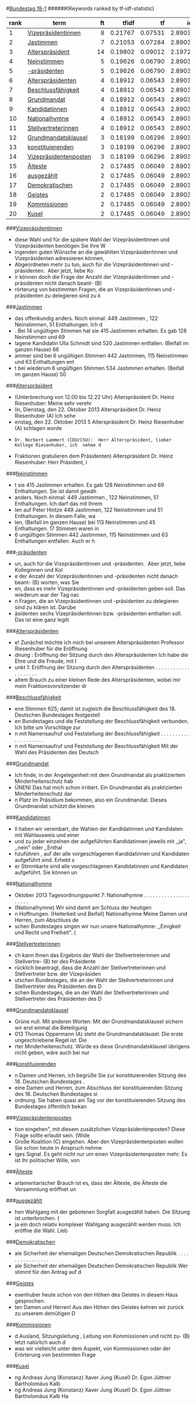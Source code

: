 #<a href='http://dip21.bundestag.de/dip21/btp/18/18001.pdf' target='x'>Bundestag 18-1</a> 
######(Keywords ranked by tf-idf-statistic) 

rank | term | ft | tfidf | tf | idf
--- | --- | ---: | ---: | ---: | ---:
1 | [Vizepräsidentinnen](#vizepräsidentinnen) | 8 | 0.21767 | 0.07531 | 2.89037
2 | [Jastimmen](#jastimmen) | 7 | 0.21053 | 0.07284 | 2.89037
3 | [Alterspräsident](#alterspräsident) | 14 | 0.19802 | 0.09012 | 2.19722
4 | [Neinstimmen](#neinstimmen) | 5 | 0.19626 | 0.06790 | 2.89037
5 | [-präsidenten](#-präsidenten) | 5 | 0.19626 | 0.06790 | 2.89037
6 | [Alterspräsidenten](#alterspräsidenten) | 4 | 0.18912 | 0.06543 | 2.89037
7 | [Beschlussfähigkeit](#beschlussfähigkeit) | 4 | 0.18912 | 0.06543 | 2.89037
8 | [Grundmandat](#grundmandat) | 4 | 0.18912 | 0.06543 | 2.89037
9 | [Kandidatinnen](#kandidatinnen) | 4 | 0.18912 | 0.06543 | 2.89037
10 | [Nationalhymne](#nationalhymne) | 4 | 0.18912 | 0.06543 | 2.89037
11 | [Stellvertreterinnen](#stellvertreterinnen) | 4 | 0.18912 | 0.06543 | 2.89037
12 | [Grundmandatsklausel](#grundmandatsklausel) | 3 | 0.18199 | 0.06296 | 2.89037
13 | [konstituierenden](#konstituierenden) | 3 | 0.18199 | 0.06296 | 2.89037
14 | [Vizepräsidentenposten](#vizepräsidentenposten) | 3 | 0.18199 | 0.06296 | 2.89037
15 | [Älteste](#älteste) | 2 | 0.17485 | 0.06049 | 2.89037
16 | [ausgezählt](#ausgezählt) | 2 | 0.17485 | 0.06049 | 2.89037
17 | [Demokratischen](#demokratischen) | 2 | 0.17485 | 0.06049 | 2.89037
18 | [Geistes](#geistes) | 2 | 0.17485 | 0.06049 | 2.89037
19 | [Kommissionen](#kommissionen) | 2 | 0.17485 | 0.06049 | 2.89037
20 | [Kusel](#kusel) | 2 | 0.17485 | 0.06049 | 2.89037 

###[Vizepräsidentinnen](#bundestag-18-1)

*  diese Wahl und für die spätere Wahl der Vizepräsidentinnen  und Vizepräsidenten benötigen Sie Ihre W
* ingenden guten Wünsche an  die gewählten Vizepräsidentinnen und Vizepräsidenten  adressieren können, 
*  Abgeordneten mehr zu tun, auch für  die Vizepräsidentinnen und -präsidenten. ­ Aber jetzt,  liebe Ko
* ir können doch die Frage der Anzahl der  Vizepräsidentinnen und -präsidenten nicht danach beant-  (B)
* rörterung von bestimmten Fragen, die an  Vizepräsidentinnen und -präsidenten zu delegieren sind  zu k 

###[Jastimmen](#bundestag-18-1)

* das offenkundig anders. Noch einmal: 449 Jastimmen , 122 Neinstimmen, 51 Enthaltungen. Ich d
* . Bei 14 ungültigen Stimmen  hat sie 415 Jastimmen erhalten. Es gab 128 Neinstimmen  und 69 
* lagene Kandidatin Ulla Schmidt sind  520 Jastimmen entfallen.  (Beifall im ganzen Hause)  66
* ammer sind bei  6 ungültigen Stimmen 442 Jastimmen, 115 Neinstimmen  und 63 Enthaltungen ent
* t bei wiederum  6 ungültigen Stimmen 534 Jastimmen erhalten.  (Beifall im ganzen Hause)  50  

###[Alterspräsident](#bundestag-18-1)

* (Unterbrechung von 12.00 bis 12.22 Uhr)  Alterspräsident Dr. Heinz Riesenhuber:  Meine sehr verehr
* lin, Dienstag, den 22. Oktober 2013      Alterspräsident Dr. Heinz Riesenhuber  (A)      Ich sehe 
* enstag, den 22. Oktober 2013      5      Alterspräsident Dr. Heinz Riesenhuber  (A) schlagen worde
*     Dr. Norbert Lammert (CDU/CSU):  Herr Alterspräsident, lieber Kollege Riesenhuber, ich  nehme d
* Fraktionen gratulieren dem Präsidenten)  Alterspräsident Dr. Heinz Riesenhuber:  Herr Präsident, i 

###[Neinstimmen](#bundestag-18-1)

* t sie 415 Jastimmen erhalten. Es gab 128 Neinstimmen  und 69 Enthaltungen. Sie ist damit gewäh
* anders. Noch einmal: 449 Jastimmen , 122 Neinstimmen, 51 Enthaltungen. Ich darf das  mit Ihrem
* len auf  Peter Hintze 449 Jastimmen, 122 Neinstimmen und  51 Enthaltungen. In diesem Falle, wa
* len,  (Beifall im ganzen Hause)  bei 113 Neinstimmen und 45 Enthaltungen. 17 Stimmen  waren in
*  6 ungültigen Stimmen 442 Jastimmen, 115 Neinstimmen  und 63 Enthaltungen entfallen. Auch er h 

###[-präsidenten](#bundestag-18-1)

* un, auch für  die Vizepräsidentinnen und -präsidenten. ­ Aber jetzt,  liebe Kolleginnen und Kol
* e der Anzahl der  Vizepräsidentinnen und -präsidenten nicht danach beant-  (B) worten, was Sie 
* en, dass es mehr Vizepräsidentinnen  und -präsidenten geben soll. Das wiederum war  der Tag nac
* n Fragen, die an  Vizepräsidentinnen und -präsidenten zu delegieren sind  zu klären ist. Darübe
* äsidenten sechs  Vizepräsidentinnen bzw. -präsidenten enthalten soll. Das  ist eine ganz legiti 

###[Alterspräsidenten](#bundestag-18-1)

* e!  Zunächst möchte ich mich bei unserem Alterspräsidenten  Professor Riesenhuber für die Eröffnung 
* dnung :  Eröffnung der Sitzung durch den Alterspräsidenten   Ich habe die Ehre und die Freude, mit I
* unkt 1:  Eröffnung der Sitzung durch den Alterspräsidenten  . . . . . . . . . . . . . . . . . . . . 
*  altem Brauch zu einer kleinen Rede des  Alterspräsidenten, wobei mir mein Fraktionsvorsitzender  dr 

###[Beschlussfähigkeit](#bundestag-18-1)

* ene Stimmen 625; damit ist zugleich die  Beschlussfähigkeit des 18. Deutschen Bundestages festgestell
* en  Bundestages und die Feststellung der Beschlussfähigkeit  verbunden.  Ich bitte um Vorschläge zur 
* n mit  Namensaufruf und Feststellung der Beschlussfähigkeit  . . . . . . . . . . . . . . . . . . . . 
* n mit Namensaufruf  und Feststellung der Beschlussfähigkeit  Mit der Wahl des Präsidenten des Deutsch 

###[Grundmandat](#bundestag-18-1)

*  Ich finde, in der Angelegenheit mit dem Grundmandat  als praktiziertem Minderheitenschutz hab
* ÜNEN)  Das hat mich schon irritiert. Ein Grundmandat als praktizierten  Minderheitenschutz dar
* n Platz im Präsidium bekommen, also  ein Grundmandat. Dieses Grundmandat schützt die kleinen   

###[Kandidatinnen](#bundestag-18-1)

* ll haben wir  vereinbart, die Wahlen der Kandidatinnen und Kandidaten  mit Wahlausweis und einer
*  und zu jeder einzelnen der aufgeführten Kandidatinnen  jeweils mit ,,ja", ,,nein" oder ,,Enthal
* hzuführen , auf der alle vorgeschlagenen Kandidatinnen und  Kandidaten aufgeführt sind. Erhebt s
* er Stimmkarte sind alle vorgeschlagenen  Kandidatinnen und Kandidaten aufgeführt. Sie können  un 

###[Nationalhymne](#bundestag-18-1)

* Oktober 2013      Tagesordnungspunkt 7:  Nationalhymne . . . . . . . . . . . . . . . . . . . . .
* (Nationalhymne)  Wir sind damit am Schluss der heutigen 
* n Hoffnungen.  (Heiterkeit und Beifall)  Nationalhymne  Meine Damen und Herren, zum Abschluss de
* schen Bundestages singen  wir nun unsere Nationalhymne: ,,Einigkeit und  Recht und Freiheit".  ( 

###[Stellvertreterinnen](#bundestag-18-1)

* ch kann Ihnen das  Ergebnis der Wahl der Stellvertreterinnen und Stellvertre-  (B)  ter des Präsidente
* rücklich beantragt,  dass die Anzahl der Stellvertreterinnen und Stellvertreter  bzw. der Vizepräsiden
* utschen Bundestages, die an der Wahl der Stellvertreterinnen und Stellvertreter  des Präsidenten des D
* schen  Bundestages, die an der Wahl der  Stellvertreterinnen und Stellvertreter des Präsidenten  des D 

###[Grundmandatsklausel](#bundestag-18-1)

* Grüne null. Mit anderen Worten: Mit  der Grundmandatsklausel sichern wir erst einmal die Beteiligung  
* 013      Thomas Oppermann  (A) steht die Grundmandatsklausel. Die erste ungeschriebene  Regel ist: Die
* rter  Minderheitenschutz. Würde es diese Grundmandatsklausel  übrigens nicht geben, wäre auch bei nur  

###[konstituierenden](#bundestag-18-1)

* n Damen und Herren, ich begrüße  Sie zur konstituierenden Sitzung des 18. Deutschen Bundestages .  
* eine Damen und Herren, zum Abschluss der konstituierenden  Sitzung des 18. Deutschen Bundestages si
* ordnung. Sie haben quasi am  Tag vor der konstituierenden Sitzung des Bundestages  öffentlich bekan 

###[Vizepräsidentenposten](#bundestag-18-1)

* tion eingehen", mit diesem  zusätzlichen Vizepräsidentenposten? Diese Frage sollte  erlaubt sein.  (Wide
*  Große Koalition (C)  eingehen. Aber den Vizepräsidentenposten  wollen Sie schon heute in Anspruch nehme
* iges Signal. Es geht  nicht nur um einen Vizepräsidentenposten mehr. Es ist  Ihr politischer Wille, von  

###[Älteste](#bundestag-18-1)

* arlamentarischer Brauch ist es, dass der Älteste, die  Älteste die Versammlung eröffnet un 

###[ausgezählt](#bundestag-18-1)

* hen  Wahlgang mit der gebotenen Sorgfalt ausgezählt  haben.  Die Sitzung ist unterbrochen.  (
*  ja ein doch relativ komplexer Wahlgang  ausgezählt werden muss.  Ich eröffne die Wahl.  Lieb 

###[Demokratischen](#bundestag-18-1)

* ale Sicherheit  der ehemaligen Deutschen Demokratischen  Republik . . . . . . . . . . . . . . . .
* ale Sicherheit der ehemaligen Deutschen  Demokratischen Republik  Wer stimmt für den Antrag auf d 

###[Geistes](#bundestag-18-1)

* esenhuber  heute schon von den Höhen des Geistes in diesem Haus  gesprochen.              
* ten Damen und Herren! Aus den  Höhen des Geistes kehren wir zurück zu unserem demütigen  D 

###[Kommissionen](#bundestag-18-1)

* d Ausland, Sitzungsleitung , Leitung von Kommissionen und nicht zu-  (B) letzt natürlich auch d
* was wir vielleicht unter dem Aspekt, von Kommissionen  oder der Erörterung von bestimmten Frage 

###[Kusel](#bundestag-18-1)

* ng  Andreas Jung (Konstanz)  Xaver Jung (Kusel)  Dr. Egon Jüttner      Bartholomäus Kalb
* ng  Andreas Jung (Konstanz)  Xaver Jung (Kusel)  Dr. Egon Jüttner  Bartholomäus Kalb  Ha 

